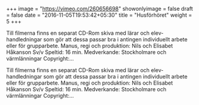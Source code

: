 +++
image = "https://vimeo.com/260656698"
showonlyimage = false
draft = false
date = "2016-11-05T19:53:42+05:30"
title = "Husförhöret"
weight = 5
+++
Till filmerna finns en separat CD-Rom skiva med lärar och elev-handledningar som gör att dessa passar bra i antingen individuellt arbete eller för grupparbete. Manus, regi och produktion: Nils och Elisabet Håkanson Sv/v Speltid: 16 min. Medverkande: Stockholmare och värmlänningar Copyright:…
<!--more-->

Till filmerna finns en separat CD-Rom skiva med lärar och elev-handledningar som gör att dessa passar bra i antingen individuellt arbete eller för grupparbete. Manus, regi och produktion: Nils och Elisabet Håkanson Sv/v Speltid: 16 min. Medverkande: Stockholmare och värmlänningar Copyright:…
